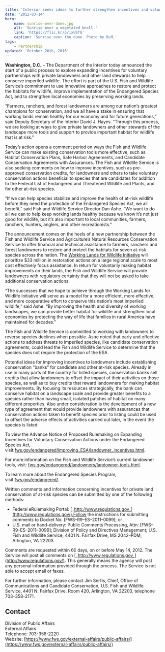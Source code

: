 ```yaml
---
title: 'Interior seeks ideas to further strengthen incentives and voluntary partnerships for landowner conservation of wildlife'
date: '2012-03-14'
hero:
    name: sunrise-over-dune.jpg
    alt: 'Sunrise over a vegetated knoll.'
    link: 'https://flic.kr/p/ixUSTG'
    caption: 'Sunrise over the dune. Photo by BLM.'
tags:
    - Partnership
updated: 'October 20th, 2016'
---
```


**Washington, D.C.** – The Department of the Interior today announced the start of a public process to explore expanding incentives for voluntary partnerships with private landowners and other land stewards to help conserve imperiled wildlife. The effort is part of the U.S. Fish and Wildlife Service’s commitment to use innovative approaches to restore and protect the habitats for wildlife, improve implementation of the Endangered Species Act, and to strengthen local economies by preserving working lands.

“Farmers, ranchers, and forest landowners are among our nation’s greatest champions for conservation, and we all have a stake in ensuring that working lands remain healthy for our economy and for future generations,” said Deputy Secretary of the Interior David J. Hayes. “Through this process, we are looking at ways to give private landowners and other stewards of the landscape more tools and support to provide important habitat for wildlife that is at risk.”

Today’s action opens a comment period on ways the Fish and Wildlife Service can make existing conservation tools more effective, such as Habitat Conservation Plans, Safe Harbor Agreements, and Candidate Conservation Agreements with Assurances. The Fish and Wildlife Service is also seeking comments on how to improve incentives, such as pre-approved conservation credits, for landowners and others to take voluntary conservation actions beneficial to species that are candidates for addition to the Federal List of Endangered and Threatened Wildlife and Plants, and for other at-risk species.

“If we can help species stabilize and improve the health of at-risk wildlife before they need the protection of the Endangered Species Act, we all benefit,” said Fish and Wildlife Service Director Dan Ashe. “We want to do all we can to help keep working lands healthy because we know it’s not just good for wildlife, but it’s also important to local communities, farmers, ranchers, hunters, anglers, and other recreationists.”

The announcement comes on the heels of a new partnership between the Fish and Wildlife Service and Agriculture’s Natural Resources Conservation Service to offer financial and technical assistance to farmers, ranchers and forest landowners to restore and protect the habitats for seven at-risk species across the nation. The [Working Lands for Wildlife Initiative](https://www.doi.gov/news/pressreleases/USDA-and-Interior-Announce-Wildlife-Conservation-Efforts-to-Support-Local-Economies-and-Preserve-Farm-and-Ranch-Traditions) will prioritize $33 million in restoration actions on a large regional scale to most cost effectively focus assistance. In return for voluntarily making habitat improvements on their lands, the Fish and Wildlife Service will provide landowners with regulatory certainty that they will not be asked to take additional conservation actions.  

“The successes that we hope to achieve through the Working Lands for Wildlife Initiative will serve as a model for a more efficient, more effective, and more cooperative effort to conserve this nation’s most imperiled wildlife,” said Ashe. “By improving the health and diversity of working landscapes, we can provide better habitat for wildlife and strengthen local economies by protecting the way of life that families in rural America have maintained for decades.”

The Fish and Wildlife Service is committed to working with landowners to reverse species declines when possible. Ashe noted that early and effective actions to address threats to imperiled species, like candidate conservation agreements, could lead the Fish and Wildlife Service to determine that the species does not require the protection of the ESA.

Potential ideas for improving incentives to landowners include establishing conservation “banks” for candidate and other at-risk species. Already in use in many parts of the country for listed species, conservation banks sell credits that allow landowners to offset the impact of their activities on those species, as well as to buy credits that reward landowners for making habitat improvements. By focusing its resources strategically, the bank can conserve habitat on a landscape scale and provide greater benefits to a species rather than having small, isolated patches of habitat on many different properties. Also under consideration is the development of a new type of agreement that would provide landowners with assurances that conservation actions taken to benefit species prior to listing could be used to offset the adverse effects of activities carried out later, in the event the species is listed.

To view the Advance Notice of Proposed Rulemaking on Expanding Incentives for Voluntary Conservation Actions under the Endangered Species Act, visit:[fws.gov/endangered/improving_ESA/landowner_incentives.html](https://www.fws.gov/endangered/improving_ESA/landowner_incentives.html).

For more information on the Fish and Wildlife Service’s current landowner tools, visit: [fws.gov/endangered/landowners/landowner-tools.html](https://www.fws.gov/endangered/landowners/landowner-tools.html).

To learn more about the Endangered Species Program, visit [fws.gov/endangered/](https://www.fws.gov/endangered/).

Written comments and information concerning incentives for private land conservation of at-risk species can be submitted by one of the following methods:

*   Federal eRulemaking Portal: [_http://www.regulations.gov_](http://www.regulations.gov/).Follow the instructions for submitting comments to Docket No. [FWS–R9–ES–2011–0099]; or
*   U.S. mail or hand-delivery: Public Comments Processing, Attn: [FWS–R9–ES–2011–0099]; Division of Policy and Directives Management; U.S. Fish and Wildlife Service; 4401 N. Fairfax Drive, MS 2042–PDM; Arlington, VA 22203.

Comments are requested within 60 days, on or before May 14, 2012\. The Service will post all comments on [_http://www.regulations.gov_](http://www.regulations.gov/). This generally means the agency will post any personal information provided through the process. The Service is not able to accept email or faxes.

For further information, please contact Jim Serfis, Chief, Office of Communications and Candidate Conservation, U.S. Fish and Wildlife Service, 4401 N. Fairfax Drive, Room 420, Arlington, VA 22203, telephone 703–358–2171.

## Contact

Division of Public Affairs  
External Affairs  
Telephone: 703-358-2220  
Website: [https://www.fws.gov/external-affairs/public-affairs/](https://www.fws.gov/external-affairs/public-affairs/)
